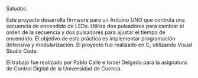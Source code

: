 Saludos. 


Este proyecto desarrolla firmware para un Arduino UNO que controla una secuencia de encendido de LEDs. Utiliza dos pulsadores para cambiar el orden de la secuencia y dos pulsadores para ajustar el tiempo de encendido. El objetivo de esta práctica es implementar programación defensiva y modularización. El proyecto fue realizado en C, utilizando Visual Studio Code.

El trabajo fue realizado por Pablo Calle e Israel Delgado para la asignatura de Control Digital de la Universidad de Cuenca.
